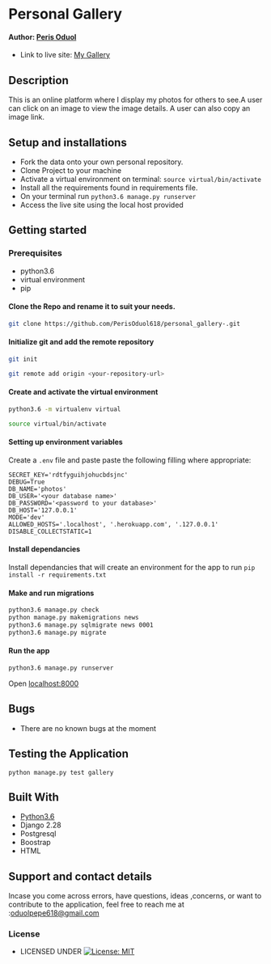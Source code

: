 # Personal Gallery

#### Author: [Peris Oduol](https://github.com/PerisOduol618)


* Link to live site: [My Gallery](https://perisgallery.herokuapp.com/)

## Description
This is an online platform where I display my photos for others to see.A user can click on an image to view the image details. A user can also copy an image link.




## Setup and installations
* Fork the data onto your own personal repository.
* Clone Project to your machine
* Activate a virtual environment on terminal: `source virtual/bin/activate`
* Install all the requirements found in requirements file.
* On your terminal run `python3.6 manage.py runserver`
* Access the live site using the local host provided



## Getting started

### Prerequisites
* python3.6
* virtual environment
* pip

#### Clone the Repo and rename it to suit your needs.
```bash
git clone https://github.com/PerisOduol618/personal_gallery-.git
```
#### Initialize git and add the remote repository
```bash
git init
```
```bash
git remote add origin <your-repository-url>
```

#### Create and activate the virtual environment
```bash
python3.6 -m virtualenv virtual
```

```bash
source virtual/bin/activate
```

#### Setting up environment variables
Create a `.env` file and paste paste the following filling where appropriate:
```
SECRET_KEY='rdtfyguihjohucbdsjnc'
DEBUG=True
DB_NAME='photos'
DB_USER='<your database name>'
DB_PASSWORD='<password to your database>'
DB_HOST='127.0.0.1'
MODE='dev'
ALLOWED_HOSTS='.localhost', '.herokuapp.com', '.127.0.0.1'
DISABLE_COLLECTSTATIC=1
```

#### Install dependancies
Install dependancies that will create an environment for the app to run
`pip install -r requirements.txt`

#### Make and run migrations
```bash
python3.6 manage.py check
python manage.py makemigrations news
python3.6 manage.py sqlmigrate news 0001
python3.6 manage.py migrate
```

#### Run the app
```bash
python3.6 manage.py runserver
```
Open [localhost:8000](http://127.0.0.1:8000/)


## Bugs

* There are no known bugs at the moment
## Testing the Application
`python manage.py test gallery`
        
## Built With

* [Python3.6](https://docs.python.org/3/)
* Django 2.28
* Postgresql 
* Boostrap
* HTML


## Support and contact details
 Incase you come across errors, have questions, ideas ,concerns, or want to contribute to the application, feel free to reach me at :oduolpepe618@gmail.com

### License

* LICENSED UNDER  [![License: MIT](https://img.shields.io/badge/License-MIT-yellow.svg)](license/MIT)
